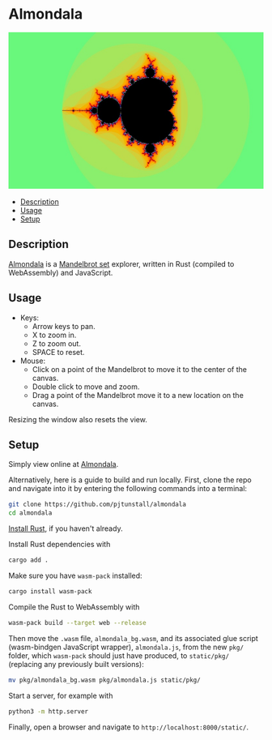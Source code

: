 # Almondala

![Mandelbrot](initial.jpg)

- [Description](#description)
- [Usage](#usage)
- [Setup](#setup)

## Description

[Almondala](https://almondala.netlify.app/) is a [Mandelbrot set](https://en.wikipedia.org/wiki/Mandelbrot_set) explorer, written in Rust (compiled to WebAssembly) and JavaScript.

## Usage

- Keys:
  - Arrow keys to pan.
  - X to zoom in.
  - Z to zoom out.
  - SPACE to reset.
- Mouse:
  - Click on a point of the Mandelbrot to move it to the center of the canvas.
  - Double click to move and zoom.
  - Drag a point of the Mandelbrot move it to a new location on the canvas.

Resizing the window also resets the view.

## Setup

Simply view online at [Almondala](https://almondala.netlify.app/).

Alternatively, here is a guide to build and run locally. First, clone the repo and navigate into it by entering the following commands into a terminal:

```bash
git clone https://github.com/pjtunstall/almondala
cd almondala
```

[Install Rust](https://www.rust-lang.org/tools/install), if you haven't already.

Install Rust dependencies with

```bash
cargo add .
```

Make sure you have `wasm-pack` installed:

```bash
cargo install wasm-pack
```

Compile the Rust to WebAssembly with

```bash
wasm-pack build --target web --release
```

Then move the `.wasm` file, `almondala_bg.wasm`, and its associated glue script (wasm-bindgen JavaScript wrapper), `almondala.js`, from the new `pkg/` folder, which `wasm-pack` should just have produced, to `static/pkg/` (replacing any previously built versions):

```bash
mv pkg/almondala_bg.wasm pkg/almondala.js static/pkg/
```

Start a server, for example with

```bash
python3 -m http.server
```

Finally, open a browser and navigate to `http://localhost:8000/static/`.
